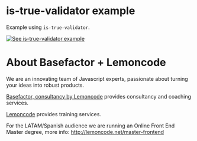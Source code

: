 # is-true-validator example

Example using `is-true-validator`.

[![See is-true-validator example](https://codesandbox.io/static/img/play-codesandbox.svg)](https://codesandbox.io/s/github/lemoncode/is-true-validator/tree/master/examples/ts)

# About Basefactor + Lemoncode

We are an innovating team of Javascript experts, passionate about turning your ideas into robust products.

[Basefactor, consultancy by Lemoncode](http://www.basefactor.com) provides consultancy and coaching services.

[Lemoncode](http://lemoncode.net/services/en/#en-home) provides training services.

For the LATAM/Spanish audience we are running an Online Front End Master degree, more info: http://lemoncode.net/master-frontend
